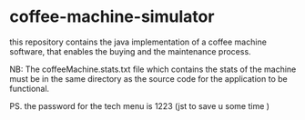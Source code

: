 # coffee-machine-simulator
this repository contains the java implementation of a coffee machine software, that enables the buying and the maintenance process.

NB: The coffeeMachine.stats.txt file which contains the stats of the machine must be in the same directory as the source code for the application to be functional.

PS. the password for the tech menu is 1223 (jst to save u some time  )
